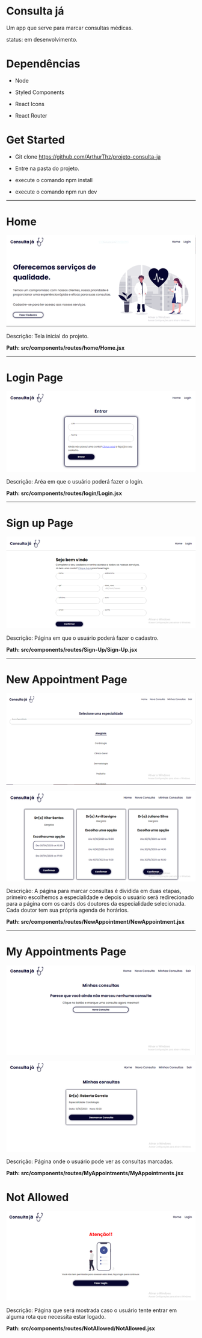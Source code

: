 # Consulta já

Um app que serve para marcar consultas médicas.

status: em desenvolvimento.

# Dependências

- Node

- Styled Components

- React Icons

- React Router

# Get Started

- Git clone https://github.com/ArthurThz/projeto-consulta-ja

- Entre na pasta do projeto.

- execute o comando npm install

- execute o comando npm run dev

---

# Home

![Home Image](src/assets/image/home-gif.gif)

Descrição: Tela inicial do projeto.

<strong>Path: src/components/routes/home/Home.jsx</strong>

---

# Login Page

![Alt text](src/assets/image/print-login.PNG)

Descrição: Aréa em que o usuário poderá fazer o login.

<strong>Path: src/components/routes/login/Login.jsx</strong>

---

# Sign up Page

![Alt text](src/assets/image/image-1.png)

Descrição: Página em que o usuário poderá fazer o cadastro.

<strong>Path: src/components/routes/Sign-Up/Sign-Up.jsx</strong>

---

# New Appointment Page

![Alt text](src/assets/image/image-2.png)
<br>

![Alt text](src/assets/image/print-nova-consulta.PNG)

Descrição: A página para marcar consultas é dividida em duas etapas, primeiro escolhemos a especialidade e depois o usuário será redirecionado para a página com os cards dos doutores da especialidade selecionada.
Cada doutor tem sua própria agenda de horários.

<strong>Path: src/components/routes/NewAppointment/NewAppointment.jsx</strong>

---

# My Appointments Page

![Alt text](src/assets/image/image-4.png)
<br>

![Alt text](src/assets/image/image-5.png)

Descrição: Página onde o usuário pode ver as consultas marcadas.

<strong>Path: src/components/routes/MyAppointments/MyAppointments.jsx</strong>

# Not Allowed

![Alt text](src/assets/image/image-6.png)

Descrição: Página que será mostrada caso o usuário tente entrar em alguma rota que necessita estar logado.

<strong>Path: src/components/routes/NotAllowed/NotAllowed.jsx</strong>

